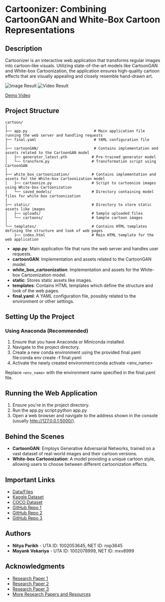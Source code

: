# Cartoonizer: Combining CartoonGAN and White-Box Cartoon Representations

## Description
Cartoonizer is an interactive web application that transforms regular images into cartoon-like visuals. Utilizing state-of-the-art models like CartoonGAN and White-box Cartoonization, the application ensures high-quality cartoon effects that are visually appealing and closely resemble hand-drawn art.

![Image Result](https://github.com/mayank-vekariya/cartoon_web_app/assets/75078887/0168b208-06ec-49e4-aac0-49e0417c800d)
![Video Result](https://github.com/mayank-vekariya/cartoon_web_app/assets/75078887/1657b25b-5024-4e1b-b166-99198b5539db)

[Demo Video](https://www.youtube.com/watch?v=tiok_jClQ0k)

## Project Structure

```plaintext
cartoon/
│
├── app.py                              # Main application file running the web server and handling requests
├── final.yaml                          # YAML configuration file
│
├── cartoonGAN/                         # Contains implementation and assets related to the CartoonGAN model
│   ├── generator_latest.pth           # Pre-trained generator model
│   └── transform.py                   # Transformation script using CartoonGAN
│
├── white_box_cartoonization/          # Contains implementation and assets for the White-box Cartoonization model
│   ├── cartoonize.py                  # Script to cartoonize images using White-box Cartoonization
│   └── saved_models/                  # Directory containing model files for white box cartoonization
│
├── static/                            # Directory to store static assets like images
│   ├── uploads/                       # Sample uploaded files
│   └── cartoons/                      # Sample cartoon images
│
└── templates/                         # Contains HTML templates defining the structure and look of web pages
    ├── index.html                     # Main HTML template for the web application
```

- **app.py**: Main application file that runs the web server and handles user requests.
- **cartoonGAN**: Implementation and assets related to the CartoonGAN model.
- **white_box_cartoonization**: Implementation and assets for the White-box Cartoonization model.
- **static**: Stores static assets like images.
- **templates**: Contains HTML templates which define the structure and look of the web pages.
- **final.yaml**: A YAML configuration file, possibly related to the environment or other settings.

## Setting Up the Project

### Using Anaconda (Recommended)
1. Ensure that you have Anaconda or Miniconda installed.
2. Navigate to the project directory.
3. Create a new conda environment using the provided final.yaml file:conda env create -f final.yaml
4. Activate the newly created environment:conda activate <env_name>

Replace `<env_name>` with the environment name specified in the final.yaml file.

## Running the Web Application
1. Ensure you're in the project directory.
2. Run the app.py script:python app.py
3. Open a web browser and navigate to the address shown in the console (usually http://127.0.0.1:5000/).

## Behind the Scenes
- **CartoonGAN**: Employs Generative Adversarial Networks, trained on a vast dataset of real-world images and their cartoon versions.
- **White-box Cartoonization**: A model providing a unique cartoon style, allowing users to choose between different cartoonization effects.


## Important Links
- [Data/Files](https://drive.google.com/drive/folders/1tdEgYpGkWubJiqRCOqF-y9FbZOSSFel_?usp=sharing)
- [Kaggle Dataset](https://www.kaggle.com/alamson/safebooru)
- [COCO Dataset](http://images.cocodataset.org/annotations/annotations_trainval2017.zip)
- [GitHub Repo 1](https://github.com/bapu-1777/Real-to-Cartoon-Transformation-using-Generative-Adversarial-Networks)
- [GitHub Repo 2](https://github.com/bapu-1777/cartoon_web_app)
- [GitHub Repo 3](https://github.com/bapu-1777/https-github.com-bapu-1777-Real-to-Cartoon-Transformation-using-White-Box-Cartoon)

## Authors
- **Nitya Parikh** - UTA ID: 1002053645, NET ID: nxp3645
- **Mayank Vekariya** - UTA ID: 1002078999, NET ID: mxv8999

## Acknowledgments
- [Research Paper 1](https://www.irjet.net/archives/V7/i1/IRJET-V7I1376.pdf)
- [Research Paper 2](https://www.irjet.net/archives/V8/i4/PIT/ICIETET-45.pdf)
- [Research Paper 3](https://openaccess.thecvf.com/content_cvpr_2018/papers/Chen_CartoonGAN_Generative_Adversarial_CVPR_2018_paper.pdf)
- [More Research Papers and Resources](AdditionalLink)


